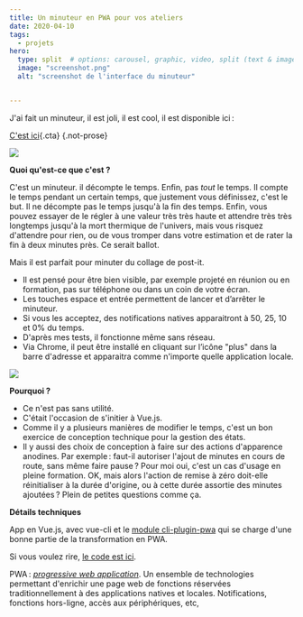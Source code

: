 ```yaml
---
title: Un minuteur en PWA pour vos ateliers
date: 2020-04-10
tags:
  - projets
hero:
  type: split  # options: carousel, graphic, video, split (text & image)
  image: "screenshot.png"
  alt: "screenshot de l'interface du minuteur"


---
```


J'ai fait un minuteur, il est joli, il est cool, il est disponible ici :

[C'est ici](https://misc.toutcequibouge.net/Timer/){.cta} {.not-prose}



[![](/assets/images/screenshot.png)](https://misc.toutcequibouge.net/Timer/)

**Quoi qu'est-ce que c'est ?**

C'est un minuteur. il décompte le temps. Enfin, pas _tout_ le temps. Il compte le temps pendant un certain temps, que justement vous définissez, c'est le but. Il ne décompte pas le temps jusqu'à la fin des temps. Enfin, vous pouvez essayer de le régler à une valeur très très haute et attendre très très longtemps jusqu'à la mort thermique de l'univers, mais vous risquez d'attendre pour rien, ou de vous tromper dans votre estimation et de rater la fin à deux minutes près. Ce serait ballot.

Mais il est parfait pour minuter du collage de post-it.

- Il est pensé pour être bien visible, par exemple projeté en réunion ou en formation, pas sur téléphone ou dans un coin de votre écran.
- Les touches espace et entrée permettent de lancer et d’arrêter le minuteur.
- Si vous les acceptez, des notifications natives apparaitront à 50, 25, 10 et 0% du temps.
- D'après mes tests, il fonctionne même sans réseau.
- Via Chrome, il peut être installé en cliquant sur l’icône "plus" dans la barre d'adresse et apparaitra comme n'importe quelle application locale.

![](/assets/images/install.png)

**Pourquoi ?**

- Ce n'est pas sans utilité.
- C'était l'occasion de s'initier à Vue.js.
- Comme il y a plusieurs manières de modifier le temps, c'est un bon exercice de conception technique pour la gestion des états.
- Il y aussi des choix de conception à faire sur des actions d'apparence anodines. Par exemple : faut-il autoriser l'ajout de minutes en cours de route, sans même faire pause ? Pour moi oui, c'est un cas d'usage en pleine formation. OK, mais alors l'action de remise à zéro doit-elle réinitialiser à la durée d'origine, ou à cette durée assortie des minutes ajoutées ? Plein de petites questions comme ça.

**Détails techniques**

App en Vue.js, avec vue-cli et le [module cli-plugin-pwa](https://www.npmjs.com/package/@vue/cli-plugin-pwa) qui se charge d'une bonne partie de la transformation en PWA.

Si vous voulez rire, [le code est ici](https://github.com/baptiste-roullin/timer).

PWA : _[progressive web application](https://developer.mozilla.org/fr/docs/Web/Progressive_web_apps)_. Un ensemble de technologies permettant d'enrichir une page web de fonctions réservées traditionnellement à des applications natives et locales. Notifications, fonctions hors-ligne, accès aux périphériques, etc,
